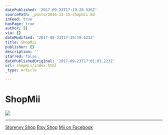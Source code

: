 ```yaml
---
datePublished: '2017-09-23T17:19:20.526Z'
sourcePath: _posts/2016-11-15-shopmii.md
inFeed: true
hasPage: true
author: []
via: {}
dateModified: '2017-09-23T17:19:19.423Z'
title: ShopMii
publisher: {}
description: ''
starred: false
datePublishedOriginal: '2017-09-23T17:01:03.223Z'
url: shopmii/index.html
_type: Article

---
```

# **ShopMii**
![](https://the-grid-user-content.s3-us-west-2.amazonaws.com/aed58cd6-9364-4a3f-b48e-46b506f9315d.jpg)

---

[Storenvy Shop][0]
[Etsy Shop][1]
[Mii on Facebook][2]

[0]: https://lgsignd.storenvy.com/
[1]: https://www.etsy.com/shop/lgsamicrafts/
[2]: https://www.facebook.com/CraftMii/